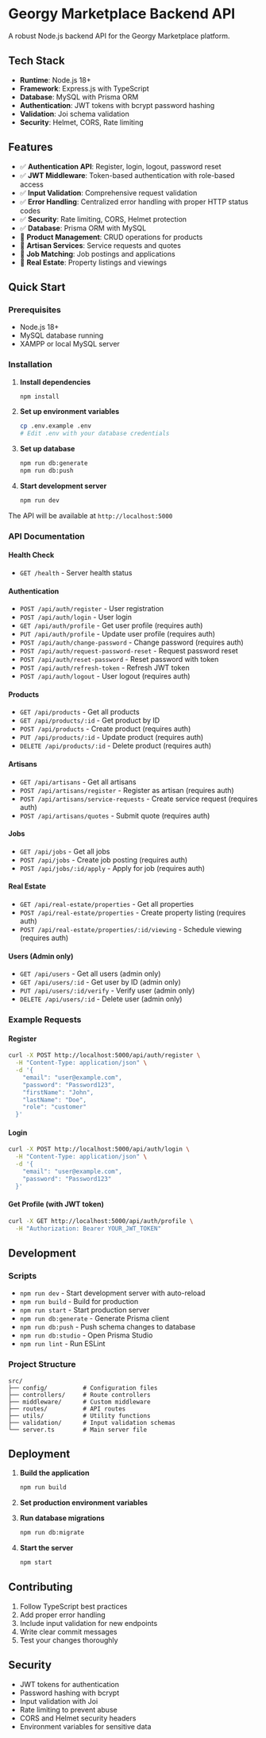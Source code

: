 # Georgy Marketplace Backend API

A robust Node.js backend API for the Georgy Marketplace platform.

## Tech Stack

- **Runtime**: Node.js 18+
- **Framework**: Express.js with TypeScript
- **Database**: MySQL with Prisma ORM
- **Authentication**: JWT tokens with bcrypt password hashing
- **Validation**: Joi schema validation
- **Security**: Helmet, CORS, Rate limiting

## Features

- ✅ **Authentication API**: Register, login, logout, password reset
- ✅ **JWT Middleware**: Token-based authentication with role-based access
- ✅ **Input Validation**: Comprehensive request validation
- ✅ **Error Handling**: Centralized error handling with proper HTTP status codes
- ✅ **Security**: Rate limiting, CORS, Helmet protection
- ✅ **Database**: Prisma ORM with MySQL
- 🚧 **Product Management**: CRUD operations for products
- 🚧 **Artisan Services**: Service requests and quotes
- 🚧 **Job Matching**: Job postings and applications
- 🚧 **Real Estate**: Property listings and viewings

## Quick Start

### Prerequisites

- Node.js 18+ 
- MySQL database running
- XAMPP or local MySQL server

### Installation

1. **Install dependencies**
   ```bash
   npm install
   ```

2. **Set up environment variables**
   ```bash
   cp .env.example .env
   # Edit .env with your database credentials
   ```

3. **Set up database**
   ```bash
   npm run db:generate
   npm run db:push
   ```

4. **Start development server**
   ```bash
   npm run dev
   ```

The API will be available at `http://localhost:5000`

### API Documentation

#### Health Check
- `GET /health` - Server health status

#### Authentication
- `POST /api/auth/register` - User registration
- `POST /api/auth/login` - User login
- `GET /api/auth/profile` - Get user profile (requires auth)
- `PUT /api/auth/profile` - Update user profile (requires auth)
- `POST /api/auth/change-password` - Change password (requires auth)
- `POST /api/auth/request-password-reset` - Request password reset
- `POST /api/auth/reset-password` - Reset password with token
- `POST /api/auth/refresh-token` - Refresh JWT token
- `POST /api/auth/logout` - User logout (requires auth)

#### Products
- `GET /api/products` - Get all products
- `GET /api/products/:id` - Get product by ID
- `POST /api/products` - Create product (requires auth)
- `PUT /api/products/:id` - Update product (requires auth)
- `DELETE /api/products/:id` - Delete product (requires auth)

#### Artisans
- `GET /api/artisans` - Get all artisans
- `POST /api/artisans/register` - Register as artisan (requires auth)
- `POST /api/artisans/service-requests` - Create service request (requires auth)
- `POST /api/artisans/quotes` - Submit quote (requires auth)

#### Jobs
- `GET /api/jobs` - Get all jobs
- `POST /api/jobs` - Create job posting (requires auth)
- `POST /api/jobs/:id/apply` - Apply for job (requires auth)

#### Real Estate
- `GET /api/real-estate/properties` - Get all properties
- `POST /api/real-estate/properties` - Create property listing (requires auth)
- `POST /api/real-estate/properties/:id/viewing` - Schedule viewing (requires auth)

#### Users (Admin only)
- `GET /api/users` - Get all users (admin only)
- `GET /api/users/:id` - Get user by ID (admin only)
- `PUT /api/users/:id/verify` - Verify user (admin only)
- `DELETE /api/users/:id` - Delete user (admin only)

### Example Requests

#### Register
```bash
curl -X POST http://localhost:5000/api/auth/register \
  -H "Content-Type: application/json" \
  -d '{
    "email": "user@example.com",
    "password": "Password123",
    "firstName": "John",
    "lastName": "Doe",
    "role": "customer"
  }'
```

#### Login
```bash
curl -X POST http://localhost:5000/api/auth/login \
  -H "Content-Type: application/json" \
  -d '{
    "email": "user@example.com",
    "password": "Password123"
  }'
```

#### Get Profile (with JWT token)
```bash
curl -X GET http://localhost:5000/api/auth/profile \
  -H "Authorization: Bearer YOUR_JWT_TOKEN"
```

## Development

### Scripts

- `npm run dev` - Start development server with auto-reload
- `npm run build` - Build for production
- `npm run start` - Start production server
- `npm run db:generate` - Generate Prisma client
- `npm run db:push` - Push schema changes to database
- `npm run db:studio` - Open Prisma Studio
- `npm run lint` - Run ESLint

### Project Structure

```
src/
├── config/          # Configuration files
├── controllers/     # Route controllers
├── middleware/      # Custom middleware
├── routes/          # API routes
├── utils/           # Utility functions
├── validation/      # Input validation schemas
└── server.ts        # Main server file
```

## Deployment

1. **Build the application**
   ```bash
   npm run build
   ```

2. **Set production environment variables**

3. **Run database migrations**
   ```bash
   npm run db:migrate
   ```

4. **Start the server**
   ```bash
   npm start
   ```

## Contributing

1. Follow TypeScript best practices
2. Add proper error handling
3. Include input validation for new endpoints
4. Write clear commit messages
5. Test your changes thoroughly

## Security

- JWT tokens for authentication
- Password hashing with bcrypt
- Input validation with Joi
- Rate limiting to prevent abuse
- CORS and Helmet security headers
- Environment variables for sensitive data
